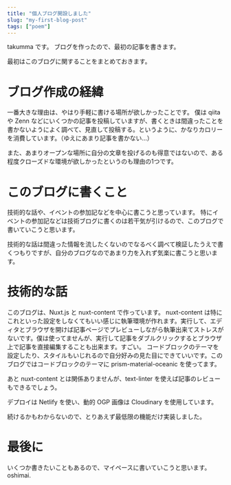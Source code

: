 ```yaml
---
title: "個人ブログ開設しました"
slug: "my-first-blog-post"
tags: ["poem"]
---
```


takumma です。
ブログを作ったので、最初の記事を書きます。

最初はこのブログに関することをまとめておきます。

# ブログ作成の経緯

一番大きな理由は、やはり手軽に書ける場所が欲しかったことです。
僕は qiita や Zenn などにいくつかの記事を投稿していますが、書くときは間違ったことを書かないようによく調べて、見直して投稿する。というように、かなりカロリーを消費しています。（ゆえにあまり記事を書かない...）

また、あまりオープンな場所に自分の文章を投げるのも得意ではないので、ある程度クローズドな環境が欲しかったというのも理由の1つです。


# このブログに書くこと

技術的な話や、イベントの参加記などを中心に書こうと思っています。
特にイベントの参加記などは技術ブログに書くのは若干気が引けるので、このブログで書いていこうと思います。

技術的な話は間違った情報を流したくないのでなるべく調べて検証したうえで書くつもりですが、自分のブログなのであまり力を入れず気楽に書こうと思います。


# 技術的な話

このブログは、Nuxt.js と nuxt-content で作っています。
nuxt-content は特にこれといった設定をしなくてもいい感じに執筆環境が作れます。実行して、エディタとブラウザを開けば記事ページでプレビューしながら執筆出来てストレスがないです。僕は使ってませんが、実行して記事をダブルクリックするとブラウザ上で記事を直接編集することも出来ます。すごい。
コードブロックのテーマを設定したり、スタイルもいじれるので自分好みの見た目にできていいです。このブログではコードブロックのテーマに prism-material-oceanic を使ってます。

あと nuxt-content とは関係ありませんが、text-linter を使えば記事のレビューもできるでしょう。

デプロイは Netlify を使い、動的 OGP 画像は Cloudinary を使用しています。

続けるかもわからないので、とりあえず最低限の機能だけ実装しました。


# 最後に

いくつか書きたいこともあるので、マイペースに書いていこうと思います。oshimai.
